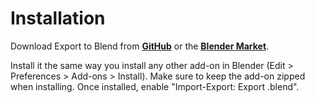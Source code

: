 # Installation

Download Export to Blend from **[GitHub](https://github.com/CGCookie/io_export_blend)** or the **[Blender Market](https://blendermarket.com/products/export-to-blend)**. 

Install it the same way you install any other add-on in Blender (Edit > Preferences > Add-ons > Install). Make sure to keep the add-on zipped when installing. Once installed, enable "Import-Export: Export .blend". 